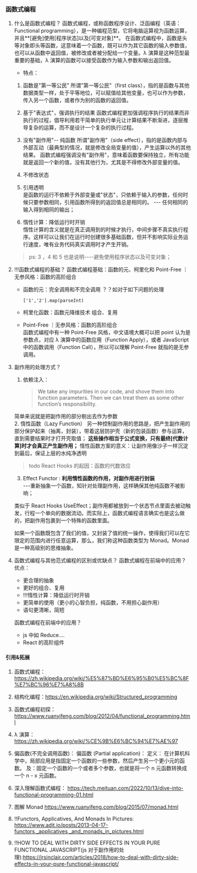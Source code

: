 ### 函数式编程

1.  什么是函数式编程？
    函数式编程，或称函数程序设计、泛函编程（英语：Functional programming），是一种编程范型，它将电脑运算视为函数运算，并且**[避免]使用[程序状态]以及[可变对象]**。
    在函数式编程中，函数是头等对象即头等函数，这意味着一个函数，既可以作为其它函数的输入参数值，也可以从函数中返回值，被修改或者被分配给一个变量。λ 演算是这种范型最重要的基础，λ 演算的函数可以接受函数作为输入参数和输出返回值。

    - 特点：

    1. 函数是"第一等公民"
       所谓"第一等公民"（first class），指的是函数与其他数据类型一样，处于平等地位，可以赋值给其他变量，也可以作为参数，传入另一个函数，或者作为别的函数的返回值。

    2. 基于"表达式"，强调执行的结果
       函数式编程更加强调程序执行的结果而非执行的过程，倡导利用若干简单的执行单元让计算结果不断渐进，逐层推导复杂的运算，而不是设计一个复杂的执行过程。

    3. 没有"副作用"-- 纯函数
       所谓"副作用"（side effect），指的是函数内部与外部互动（最典型的情况，就是修改全局变量的值），产生运算以外的其他结果。
       函数式编程强调没有"副作用"，意味着函数要保持独立，所有功能就是返回一个新的值，没有其他行为，尤其是不得修改外部变量的值。

    4. 不修改状态

    5. 引用透明  
       是函数的运行不依赖于外部变量或"状态"，只依赖于输入的参数，任何时候只要参数相同，引用函数所得到的返回值总是相同的。
       --- 任何相同的输入得到相同的输出；

    6. 惰性计算：降低运行时开销  
       惰性计算的含义就是在真正调用到的时候才执行，中间步骤不真实执行程序。这样可以让我们在运行时创建很多基础函数，但并不影响实际业务运行速度，唯有业务代码真实调用时才产生开销。

    > ps: 3 ，4 和 5 也是说明----避免使用程序状态以及可变对象；

2.  !!!函数式编程的基础？
    函数式编程基础：函数的元、柯里化和 Point-Free ｜无参风格：函数的高阶组合

    - 函数的元：完全调用和不完全调用
      ？？如对于如下问题的处理

      ```
      ['1','2'].map(parseInt)
      ```

    - 柯里化函数：函数元降维技术
      组合、复用

    - Point-Free ｜无参风格：函数的高阶组合  
      函数式编程中有一种 Point-Free 风格，中文语境大概可以把 point 认为是参数点，对应 λ 演算中的函数应用（Function Apply），或者 JavaScript 中的函数调用（Function Call），所以可以理解 Point-Free 就指的是无参调用。

3.  副作用的处理方式？

    1. 依赖注入：
       > We take any impurities in our code, and shove them into function parameters. Then we can treat them as some other function’s responsibility.

    简单来说就是把副作用的部分剔出去作为参数  
    2. 惰性函数（Lazy Function）
    另一种控制副作用的思路是，把产生副作用的部分保护起来（抽离，封装），带着这层防护壳（新的包装函数）参与运算，直到需要结果时才打开壳取值；
    **这些操作相当于公式变换，只有最终[代数计算]时才会真正产生副作用；**
    惰性函数方案的意义：让副作用像沙子一样沉淀到最后，保证上层的水纯净透明

    > todo
    > React Hooks 的起因：函数的代数效应

    3. Effect Functor : **利用惰性函数的作用，对副作用进行封装**  
       ---重新抽象一个函数，知针对处理副作用，这样确保其他纯函数不被影响；

    类似于 React Hooks UseEffect；副作用都被放到一个状态节点里面去被动触发，行程一个单向的数据流动。而实际上，函数式编程语言确实也是这么做的，把副作用包裹到一个特殊的函数里面。

    如果一个函数既包含了我们的值，又封装了值的统一操作，使得我们可以在它限定的范围内进行任意运算，那么，我们称这种函数类型为 Monad。Monad 是一种高级别的思维抽象。

4.  函数式编程与其他范式编程的区别或优缺点？ 函数式编程在前端中的应用？
    优点：

    - 更合理的抽象
    - 更好的组合、复用
    - !!!惰性计算：降低运行时开销
    - 更简单的使用（更小的心智负担，纯函数，不用担心副作用）
    - 语句更清晰，简短

    函数式编程在前端中的应用？

    - js 中如 Reduce....
    - React 的高阶组件

#### 引用&拓展

1. 函数式编程：https://zh.wikipedia.org/wiki/%E5%87%BD%E6%95%B0%E5%BC%8F%E7%BC%96%E7%A8%8B

2. 结构化编程：https://en.wikipedia.org/wiki/Structured_programming

3. 函数式编程初探： https://www.ruanyifeng.com/blog/2012/04/functional_programming.html

4. λ 演算： https://zh.wikipedia.org/wiki/%CE%9B%E6%BC%94%E7%AE%97

5. 偏函数(不完全调用函数)：
   偏函数 (Partial application)：
   定义： 在计算机科学中，局部应用是指固定一个函数的一些参数，然后产生另一个更小元的函数。
   及：固定一个函数的一个或者多个参数，也就是将一个 n 元函数转换成一个 n - x 元函数。

6. 深入理解函数式编程： https://tech.meituan.com/2022/10/13/dive-into-functional-programming-01.html

7. 图解 Monad https://www.ruanyifeng.com/blog/2015/07/monad.html

8. !!Functors, Applicatives, And Monads In Pictures: https://www.adit.io/posts/2013-04-17-functors,_applicatives,_and_monads_in_pictures.html

9. !!HOW TO DEAL WITH DIRTY SIDE EFFECTS IN YOUR PURE FUNCTIONAL JAVASCRIPT(js 对于副作用的处理):https://jrsinclair.com/articles/2018/how-to-deal-with-dirty-side-effects-in-your-pure-functional-javascript/
